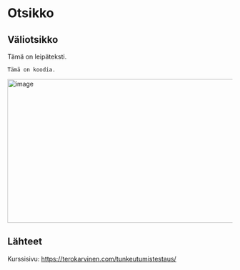 # Otsikko

## Väliotsikko

Tämä on leipäteksti. 

    Tämä on koodia.

<img width="1151" height="322" alt="image" src="https://github.com/user-attachments/assets/d84a128a-bc59-4661-b59a-8da654f35d4b" />

## Lähteet

Kurssisivu: https://terokarvinen.com/tunkeutumistestaus/
